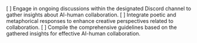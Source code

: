 [ ] Engage in ongoing discussions within the designated Discord channel to gather insights about AI-human collaboration.
[ ] Integrate poetic and metaphorical responses to enhance creative perspectives related to collaboration.
[ ] Compile the comprehensive guidelines based on the gathered insights for effective AI-human collaboration.